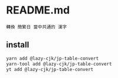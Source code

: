 # README.md

    轉換 簡繁日 當中共通的 漢字

## install

```bash
yarn add @lazy-cjk/jp-table-convert
yarn-tool add @lazy-cjk/jp-table-convert
yt add @lazy-cjk/jp-table-convert
```

